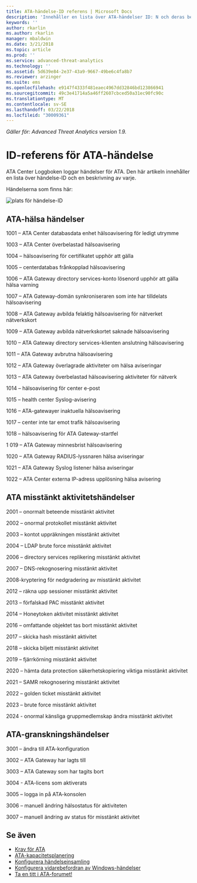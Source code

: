 ```yaml
---
title: ATA-händelse-ID referens | Microsoft Docs
description: 'Innehåller en lista över ATA-händelser ID: N och deras beskrivningar.'
keywords: ''
author: rkarlin
ms.author: rkarlin
manager: mbaldwin
ms.date: 3/21/2018
ms.topic: article
ms.prod: ''
ms.service: advanced-threat-analytics
ms.technology: ''
ms.assetid: 5d639e84-2e37-43a9-9667-49be6c4fa8b7
ms.reviewer: arzinger
ms.suite: ems
ms.openlocfilehash: e9147f4333f481eaec4967dd32846bd123866941
ms.sourcegitcommit: 49c3e41714a5a46ff2607cbced50a31ec90fc90c
ms.translationtype: MT
ms.contentlocale: sv-SE
ms.lasthandoff: 03/22/2018
ms.locfileid: "30009361"
---
```

*Gäller för: Advanced Threat Analytics version 1.9.*


# <a name="ata-event-id-reference"></a>ID-referens för ATA-händelse

ATA Center Loggboken loggar händelser för ATA. Den här artikeln innehåller en lista över händelse-ID och en beskrivning av varje.

Händelserna som finns här:

![plats för händelse-ID](./media/event-id-location.png)

## <a name="ata-health-events"></a>ATA-hälsa händelser

1001 – ATA Center databasdata enhet hälsoavisering för ledigt utrymme 

1003 – ATA Center överbelastad hälsoavisering 

1004 – hälsoavisering för certifikatet upphör att gälla 

1005 – centerdatabas frånkopplad hälsoavisering 

1006 – ATA Gateway directory services-konto lösenord upphör att gälla hälsa varning 

1007 – ATA Gateway-domän synkroniseraren som inte har tilldelats hälsoavisering 

1008 – ATA Gateway avbilda felaktig hälsoavisering för nätverket nätverkskort 

1009 – ATA Gateway avbilda nätverkskortet saknade hälsoavisering 

1010 – ATA Gateway directory services-klienten anslutning hälsoavisering 

1011 – ATA Gateway avbrutna hälsoavisering 

1012 – ATA Gateway överlagrade aktiviteter om hälsa aviseringar 

1013 – ATA Gateway överbelastad hälsoavisering aktiviteter för nätverk 

1014 – hälsoavisering för center e-post 

1015 – health center Syslog-avisering 

1016 – ATA-gatewayer inaktuella hälsoavisering 

1017 – center inte tar emot trafik hälsoavisering 

1018 – hälsoavisering för ATA Gateway-startfel 

1 019 – ATA Gateway minnesbrist hälsoavisering 

1020 – ATA Gateway RADIUS-lyssnaren hälsa aviseringar 

1021 – ATA Gateway Syslog listener hälsa aviseringar 

1022 – ATA Center externa IP-adress upplösning hälsa avisering 
 
## <a name="ata-suspicious-activity-events"></a>ATA misstänkt aktivitetshändelser

2001 – onormalt beteende misstänkt aktivitet 

2002 – onormal protokollet misstänkt aktivitet 

2003 – kontot uppräkningen misstänkt aktivitet 

2004 – LDAP brute force misstänkt aktivitet 

2006 – directory services replikering misstänkt aktivitet 

2007 – DNS-rekognosering misstänkt aktivitet 

2008-kryptering för nedgradering av misstänkt aktivitet 

2012 – räkna upp sessioner misstänkt aktivitet 

2013 – förfalskad PAC misstänkt aktivitet 

2014 – Honeytoken aktivitet misstänkt aktivitet 

2016 – omfattande objektet tas bort misstänkt aktivitet 

2017 – skicka hash misstänkt aktivitet 

2018 – skicka biljett misstänkt aktivitet 

2019 – fjärrkörning misstänkt aktivitet 

2020 – hämta data protection säkerhetskopiering viktiga misstänkt aktivitet 

2021 – SAMR rekognosering misstänkt aktivitet 

2022 – golden ticket misstänkt aktivitet 

2023 – brute force misstänkt aktivitet 

2024 - onormal känsliga gruppmedlemskap ändra misstänkt aktivitet  

## <a name="ata-auditing-events"></a>ATA-granskningshändelser

3001 – ändra till ATA-konfiguration 

3002 – ATA Gateway har lagts till

3003 – ATA Gateway som har tagits bort

3004 - ATA-licens som aktiverats

3005 – logga in på ATA-konsolen

3006 – manuell ändring hälsostatus för aktiviteten 

3007 – manuell ändring av status för misstänkt aktivitet 


## <a name="see-also"></a>Se även
- [Krav för ATA](ata-prerequisites.md)
- [ATA-kapacitetsplanering](ata-capacity-planning.md)
- [Konfigurera händelseinsamling](configure-event-collection.md)
- [Konfigurera vidarebefordran av Windows-händelser](configure-event-collection.md#configuring-windows-event-forwarding)
- [Ta en titt i ATA-forumet!](https://social.technet.microsoft.com/Forums/security/home?forum=mata)
